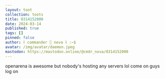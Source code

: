 ```yaml
---
layout: toot
collection: toots
title: 0314152000
date: 2024-03-14
published: true
tags: []
pinned: false
author: ⸸ commander ░ nova ⸸ :~$
avatar: /img/avatar/daemon.jpeg
mastodon: https://mastodon.online/@cmdr_nova/0314152000
---
```


openarena is awesome but nobody's hosting any servers lol come on guys log on
